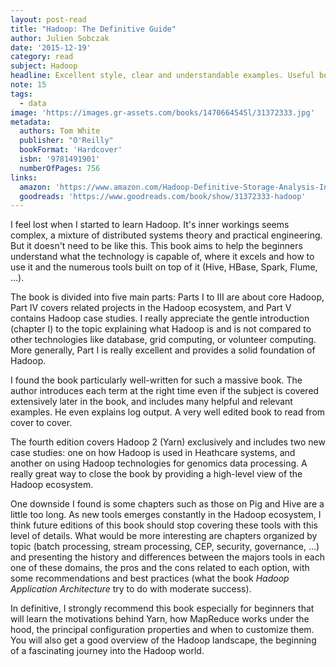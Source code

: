```yaml
---
layout: post-read
title: "Hadoop: The Definitive Guide"
author: Julien Sobczak
date: '2015-12-19'
category: read
subject: Hadoop
headline: Excellent style, clear and understandable examples. Useful both as a guide and as a reference. Still the best book on Hadoop
note: 15
tags:
  - data
image: 'https://images.gr-assets.com/books/1470664545l/31372333.jpg'
metadata:
  authors: Tom White
  publisher: "O'Reilly"
  bookFormat: 'Hardcover'
  isbn: '9781491901'
  numberOfPages: 756
links:
  amazon: 'https://www.amazon.com/Hadoop-Definitive-Storage-Analysis-Internet/dp/1491901632/'
  goodreads: 'https://www.goodreads.com/book/show/31372333-hadoop'
---
```


I feel lost when I started to learn Hadoop. It's inner workings seems complex, a mixture of distributed systems theory and practical engineering. But it doesn't need to be like this. This book aims to help the beginners understand what the technology is capable of, where it excels and how to use it and the numerous tools built on top of it (Hive, HBase, Spark, Flume, ...).

The book is divided into five main parts: Parts I to III are about core Hadoop, Part IV covers related projects in the Hadoop ecosystem, and Part V contains Hadoop case studies. I really appreciate the gentle introduction (chapter I) to the topic explaining what Hadoop is and is not compared to other technologies like database, grid computing, or volunteer computing. More generally, Part I is really excellent and provides a solid foundation of Hadoop.

I found the book particularly well-written for such a massive book. The author introduces each term at the right time even if the subject is covered extensively later in the book, and includes many helpful and relevant examples. He even explains log output. A very well edited book to read from cover to cover.

The fourth edition covers Hadoop 2 (Yarn) exclusively and includes two new case studies: one on how Hadoop is used in Heathcare systems, and another on using Hadoop technologies for genomics data processing. A really great way to close the book by providing a high-level view of the Hadoop ecosystem.

One downside I found is some chapters such as those on Pig and Hive are a little too long. As new tools emerges constantly in the Hadoop ecosystem, I think future editions of this book should stop covering these tools with this level of details. What would be more interesting are chapters organized by topic (batch processing, stream processing, CEP, security, governance, ...) and presenting the history and differences between the majors tools in each one of these domains, the pros and the cons related to each option, with some recommendations and best practices (what the book *Hadoop Application Architecture* try to do with moderate success).

In definitive, I strongly recommend this book especially for beginners that will learn the motivations behind Yarn, how MapReduce works under the hood, the principal configuration properties and when to customize them. You will also get a good overview of the Hadoop landscape, the beginning of a fascinating journey into the Hadoop world.
